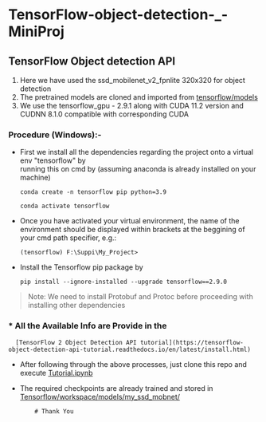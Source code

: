 # TensorFlow-object-detection-_-MiniProj

## TensorFlow Object detection API 
    
1. Here we have used the ssd_mobilenet_v2_fpnlite 320x320 for object detection
2. The pretrained models are cloned and imported from [tensorflow/models](https://github.com/tensorflow/models) 
3. We use the tensorflow_gpu - 2.9.1 along with CUDA 11.2 version and CUDNN 8.1.0 compatible with corresponding CUDA

### Procedure (Windows):- 
     
 * First we install all the dependencies regarding the project onto a virtual env "tensorflow" by    
   running this on cmd by (assuming anaconda is already installed on your machine)
   ```
   conda create -n tensorflow pip python=3.9
   ```
   ```
   conda activate tensorflow
   ```
 * Once you have activated your virtual environment, 
   the name of the environment should be displayed within brackets at the beggining of your cmd path specifier, e.g.:  
   ```
   (tensorflow) F:\Suppi\My_Project>
   ```
 * Install the Tensorflow pip package by 
   ```
   pip install --ignore-installed --upgrade tensorflow==2.9.0
   ```
 > Note: We need to install Protobuf and Protoc before proceeding with installing other dependencies 
 
### * All the Available Info are Provide in the    
      [TensorFlow 2 Object Detection API tutorial](https://tensorflow-object-detection-api-tutorial.readthedocs.io/en/latest/install.html)
      
 * After following through the above processes, just clone this repo and execute [Tutorial.ipynb](https://github.com/SinisterSup/TensorFlow-object-detection-_-MiniProj/blob/main/Tutorial.ipynb)
 
 * The required checkpoints are already trained and stored in [Tensorflow/workspace/models/my_ssd_mobnet/](https://github.com/SinisterSup/TensorFlow-object-detection-_-MiniProj/tree/main/Tensorflow/workspace/models/my_ssd_mobnet)
 
 
           # Thank You
   
   

